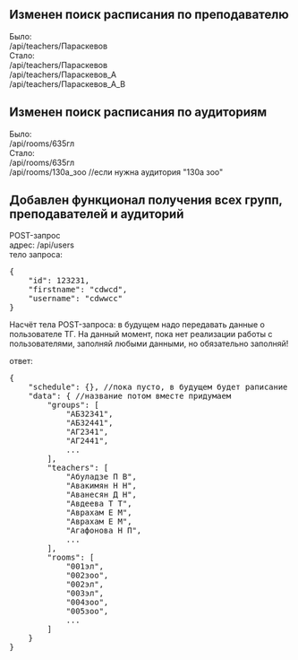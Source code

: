 <h2>Изменен поиск расписания по преподавателю</h2>
Было:<br>
/api/teachers/Параскевов<br>
Стало:<br>
/api/teachers/Параскевов<br>
/api/teachers/Параскевов_А<br>
/api/teachers/Параскевов_А_В<br>

<h2>Изменен поиск расписания по аудиториям</h2>
Было:<br>
/api/rooms/635гл<br>
Стало:<br>
/api/rooms/635гл<br>
/api/rooms/130а_зоо //если нужна аудитория "130а зоо"<br>

<h2>Добавлен функционал получения всех групп, преподавателей и аудиторий</h2>
POST-запрос<br>
адрес: /api/users<br>
тело запроса:<br>
<pre>
{
    "id": 123231,
    "firstname": "cdwcd",
    "username": "cdwwcc"
}
</pre>
Насчёт тела POST-запроса: в будущем надо передавать данные о пользователе ТГ. На данный момент, пока нет реализации работы с пользователями, заполняй любыми данными, но обязательно заполняй!

ответ:
<pre>
{
    "schedule": {}, //пока пусто, в будущем будет раписание пользователя
    "data": { //название потом вместе придумаем
        "groups": [
            "АБЗ2341",
            "АБЗ2441",
            "АГ2341",
            "АГ2441",
            ...
        ],
        "teachers": [
            "Абуладзе П В",
            "Авакимян Н Н",
            "Аванесян Д Н",
            "Авдеева Т Т",
            "Аврахам Е М",
            "Аврахам Е М",
            "Агафонова Н П",
            ...
        ],
        "rooms": [
            "001эл",
            "002зоо",
            "002эл",
            "003эл",
            "004зоо",
            "005зоо",
            ...
        ]
    }
}
</pre>
